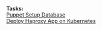 **Tasks:**  
[Puppet Setup Database](https://github.com/MederD/Kodekloud-Engineer-Tasks/blob/main/Puppet_Setup_Database.md)  
[Deploy Haproxy App on Kubernetes](https://github.com/MederD/Kodekloud-Engineer-Tasks/blob/main/Deploy_Haproxy_App_on_Kubernetes/task.md)

